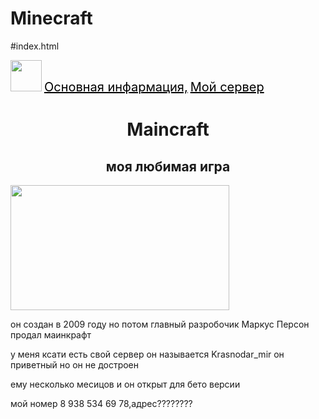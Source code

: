 # Minecraft
#index.html
<html>
<head>
    <title>minecraft</title>
    <link rel="stylesheet" href="style.ccs
    <body style="background:Chartreuse;font-family: sans-serif"> 
    </head>
            <heder><img src="https://drive.google.com/file/d/1LYkD5rwUGLMoRzpIWVStbTpCeIW1p_sp/view?usp=sharing" width="50px" height="50px/"></heder>
         <a href="#min"
          style="color:black; font-size:20px;style=text-align: center">Основная инфармация,</a> 
        <a href="#ser" style="color:black; font-size:20px;text-align: center">Мой сервер</a>   
        <main>
            <h1 style="text-align: center">Maincraft</h1>
            <h2 style="text-align: center">моя любимая игра</h2>
            <img src="https://drive.google.com/file/d/1DYuEW_wLdxzXMaLEi6vLae_VTh_Ecw6h/view?usp=sharing" width="350px" height="200px"/>
        <nav>
            <p id="min">он создан в 2009 году но потом главный разробочик Маркус Персон продал
             маинкрафт</p>
             <p id="ser">у меня ксати есть свой сервер он называется Krasnodar_mir он приветный но он не достроен</p> 
             <p> ему несколько месицов и он открыт для бето версии</p>
        </nav>
         </main>
         <footer>мой номер 8 938 534 69 78,адрес????????</footer>
    </body>
</html>
